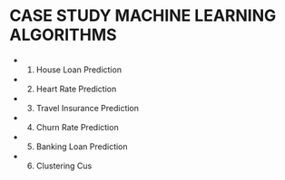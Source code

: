 # CASE STUDY MACHINE LEARNING ALGORITHMS
* 1. House Loan Prediction
* 2. Heart Rate Prediction
* 3. Travel Insurance Prediction
* 4. Churn Rate Prediction
* 5. Banking Loan Prediction
* 6. Clustering Cus